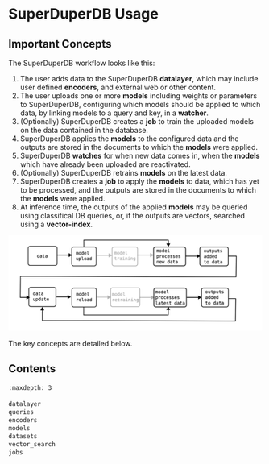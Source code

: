 # SuperDuperDB Usage

## Important Concepts

The SuperDuperDB workflow looks like this:

1. The user adds data to the SuperDuperDB **datalayer**, which may include user defined **encoders**, and external web or other content.
2. The user uploads one or more **models** including weights or parameters to SuperDuperDB, configuring which models should be applied to which data, by linking models to a
   query and key, in a **watcher**. 
3. (Optionally) SuperDuperDB creates a **job** to train the uploaded models on the data contained in the database.
4. SuperDuperDB applies the **models** to the configured data and the outputs are stored in the documents to which the **models** were applied.
5. SuperDuperDB **watches** for when new data comes in, when the **models** which have already been uploaded are reactivated.
6. (Optionally) SuperDuperDB retrains **models** on the latest data.
7. SuperDuperDB creates a **job** to apply the **models** to data, which has yet to be processed, and the outputs
   are stored in the documents to which the **models** were applied.
8. At inference time, the outputs of the applied **models** may be queried using classifical DB queries,
   or, if the outputs are vectors, searched using a **vector-index**.

![](../img/cycle-linear.svg)

The key concepts are detailed below.

## Contents

```{toctree}
:maxdepth: 3

datalayer
queries
encoders
models
datasets
vector_search
jobs
```
